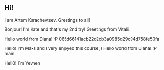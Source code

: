 ## Hi!

I am Artem Karachevtsev.
Greetings to all!


Bonjour! I'm Kate and that's my 2nd try!
Greetings from Vitalii. 






Hello world from Diana! :P
 065d66141acb22d2cb3a0985d29c94d758fe50fa


Hello! I'm Maks and I very enjoyed this course ;)
Hello world from Diana! :P
main


Hell0! I`m Yevhen
